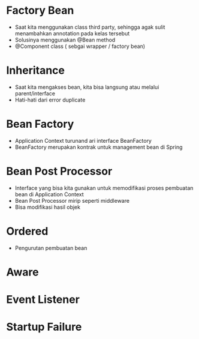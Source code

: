 # Factory Bean

- Saat kita menggunakan class third party, sehingga agak sulit menambahkan annotation pada kelas tersebut
- Solusinya menggunakan @Bean method
- @Component class ( sebgai wrapper / factory bean)


# Inheritance

- Saat kita mengakses bean, kita bisa langsung atau melalui parent/interface
- Hati-hati dari error duplicate


# Bean Factory
- Application Context turunand ari interface BeanFactory
- BeanFactory merupakan kontrak untuk management bean di Spring

# Bean Post Processor

- Interface yang bisa kita gunakan untuk memodifikasi proses pembuatan bean di Application Context
- Bean Post Processor mirip seperti middleware
- Bisa modifikasi hasil objek


# Ordered
- Pengurutan pembuatan bean


# Aware

# Event Listener


# Startup Failure